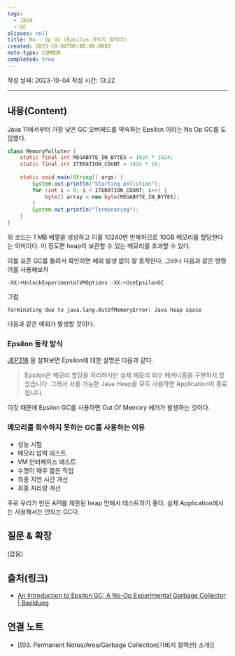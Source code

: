 ```yaml
---
tags:
  - JAVA
  - GC
aliases: null
title: No - Op GC (Epsilon 가비지 컬렉터)
created: 2023-10-04T00:00:00.000Z
note-type: COMMON
completed: true
---
```

작성 날짜: 2023-10-04
작성 시간: 13:22


----
## 내용(Content)

Java 11에서부터 가장 낮은 GC 오버헤드를 약속하는 Epsilon 이라는 No Op GC를 도입했다. 

```java
class MemoryPolluter { 
	static final int MEGABYTE_IN_BYTES = 1024 * 1024;
	static final int ITERATION_COUNT = 1024 * 10;
	
	static void main(String[] args) { 
		System.out.println("Starting pollution"); 
		for (int i = 0; i < ITERATION_COUNT; i++) { 
			byte[] array = new byte[MEGABYTE_IN_BYTES]; 
		} 
		System.out.println("Terminating");
	}
}
```

위 코드는 1 MB 배열을 생성하고 이를 10240번 반복하므로 10GB 메모리를 할당한다는 의미이다. 이 정도면 heap이 보관할 수 있는 메모리를 초과할 수 있다.

이를 표준 GC를 돌려서 확인하면 예외 발생 없이 잘 동작한다. 그러나 다음과 같은 명령어를 사용해보자

```
-XX:+UnlockExperimentalVMOptions -XX:+UseEpsilonGC
```

그럼 
```
Terminating due to java.lang.OutOfMemoryError: Java heap space
```

다음과 같은 예외가 발생할 것이다.

### Epsilon 동작 방식

[JEP318](https://openjdk.org/jeps/318) 을 살펴보면 Epsilon에 대한 설명은 다음과 같다.

> Epsilon은 메모리 할당을 처리하지만 실제 메모리 회수 메커니즘을 구현하지 않았습니다. 그래서 사용 가능한 Java Heap을 모두 사용하면 Application이 종료됩니다.


이것 때문에 Epsilon GC를 사용하면 Out Of Memory 에러가 발생하는 것이다.

### 메모리를 회수하지 못하는 GC를 사용하는 이유

- 성능 시험
- 메모리 압력 테스트
- VM 인터페이스 테스트
- 수명이 매우 짧은 직업
- 최종 지연 시간 개선
- 최종 처리량 개선

주로 우리가 만든 API를 제한된 heap 안에서 테스트하기 좋다. 실제 Application에서는 사용해서는 안되는 GC다.

## 질문 & 확장

(없음)

## 출처(링크)
- [An Introduction to Epsilon GC: A No-Op Experimental Garbage Collector | Baeldung](https://www.baeldung.com/jvm-epsilon-gc-garbage-collector)

## 연결 노트
- [[03. Permanent Notes/Area/Garbage Collection(가비지 컬렉션) 소개]]









